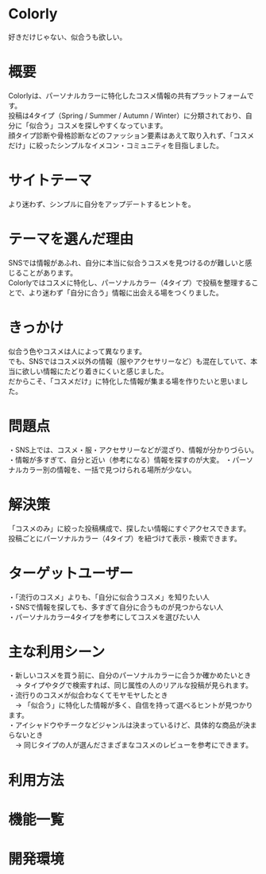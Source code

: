 # Colorly


好きだけじゃない、似合うも欲しい。  

# 概要  
Colorlyは、パーソナルカラーに特化したコスメ情報の共有プラットフォームです。  
投稿は4タイプ（Spring / Summer / Autumn / Winter）に分類されており、自分に「似合う」コスメを探しやすくなっています。  
顔タイプ診断や骨格診断などのファッション要素はあえて取り入れず、「コスメだけ」に絞ったシンプルなイメコン・コミュニティを目指しました。  


# サイトテーマ  
より迷わず、シンプルに自分をアップデートするヒントを。  


# テーマを選んだ理由  
SNSでは情報があふれ、自分に本当に似合うコスメを見つけるのが難しいと感じることがあります。  
Colorlyではコスメに特化し、パーソナルカラー（4タイプ）で投稿を整理することで、より迷わず「自分に合う」情報に出会える場をつくりました。  


# きっかけ  
似合う色やコスメは人によって異なります。  
でも、SNSではコスメ以外の情報（服やアクセサリーなど）も混在していて、本当に欲しい情報にたどり着きにくいと感じました。  
だからこそ、「コスメだけ」に特化した情報が集まる場を作りたいと思いました。  

 
# 問題点  
・SNS上では、コスメ・服・アクセサリーなどが混ざり、情報が分かりづらい。  
・情報が多すぎて、自分と近い（参考になる）情報を探すのが大変。
・パーソナルカラー別の情報を、一括で見つけられる場所が少ない。


# 解決策  
「コスメのみ」に絞った投稿構成で、探したい情報にすぐアクセスできます。  
投稿ごとにパーソナルカラー（4タイプ）を紐づけて表示・検索できます。 


# ターゲットユーザー  
・「流行のコスメ」よりも、「自分に似合うコスメ」を知りたい人  
・SNSで情報を探しても、多すぎて自分に合うものが見つからない人  
・パーソナルカラー4タイプを参考にしてコスメを選びたい人  

# 主な利用シーン  
・新しいコスメを買う前に、自分のパーソナルカラーに合うか確かめたいとき  
　→ タイプやタグで検索すれば、同じ属性の人のリアルな投稿が見られます。  
・流行りのコスメが似合わなくてモヤモヤしたとき  
　→ 「似合う」に特化した情報が多く、自信を持って選べるヒントが見つかります。   
・アイシャドウやチークなどジャンルは決まっているけど、具体的な商品が決まらないとき  
　→ 同じタイプの人が選んださまざまなコスメのレビューを参考にできます。

 # 利用方法  
 
 # 機能一覧  
 
 # 開発環境  
